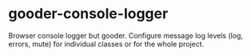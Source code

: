 # gooder-console-logger
Browser console logger but gooder. Configure message log levels (log, errors, mute) for individual classes or for the whole project.
